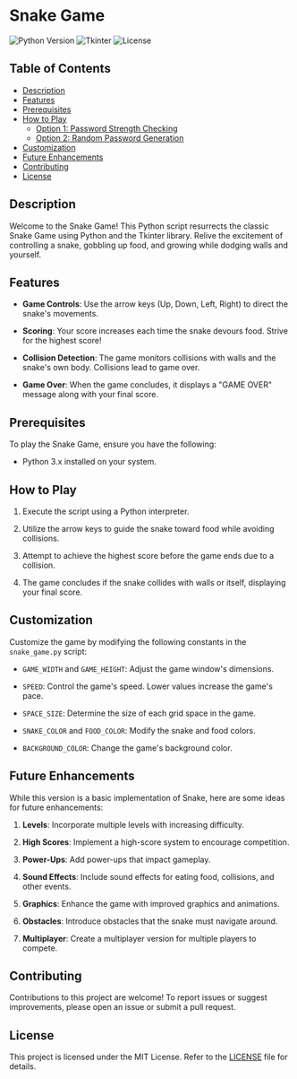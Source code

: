 # Snake Game

![Python Version](https://img.shields.io/badge/Python-3.x-blue)
![Tkinter](https://img.shields.io/badge/Library-Tkinter-orange)
![License](https://img.shields.io/badge/License-MIT-green)

## Table of Contents

- [Description](#description)
- [Features](#features)
- [Prerequisites](#prerequisites)
- [How to Play](#how-to-play)
  - [Option 1: Password Strength Checking](#option-1-password-strength-checking)
  - [Option 2: Random Password Generation](#option-2-random-password-generation)
- [Customization](#customization)
- [Future Enhancements](#future-enhancements)
- [Contributing](#contributing)
- [License](#license)

## Description

Welcome to the Snake Game! This Python script resurrects the classic Snake Game using Python and the Tkinter library. Relive the excitement of controlling a snake, gobbling up food, and growing while dodging walls and yourself.

## Features

- **Game Controls**: Use the arrow keys (Up, Down, Left, Right) to direct the snake's movements.

- **Scoring**: Your score increases each time the snake devours food. Strive for the highest score!

- **Collision Detection**: The game monitors collisions with walls and the snake's own body. Collisions lead to game over.

- **Game Over**: When the game concludes, it displays a "GAME OVER" message along with your final score.

## Prerequisites

To play the Snake Game, ensure you have the following:

- Python 3.x installed on your system.

## How to Play

1. Execute the script using a Python interpreter.

2. Utilize the arrow keys to guide the snake toward food while avoiding collisions.

3. Attempt to achieve the highest score before the game ends due to a collision.

4. The game concludes if the snake collides with walls or itself, displaying your final score.

## Customization

Customize the game by modifying the following constants in the `snake_game.py` script:

- `GAME_WIDTH` and `GAME_HEIGHT`: Adjust the game window's dimensions.

- `SPEED`: Control the game's speed. Lower values increase the game's pace.

- `SPACE_SIZE`: Determine the size of each grid space in the game.

- `SNAKE_COLOR` and `FOOD_COLOR`: Modify the snake and food colors.

- `BACKGROUND_COLOR`: Change the game's background color.

## Future Enhancements

While this version is a basic implementation of Snake, here are some ideas for future enhancements:

1. **Levels**: Incorporate multiple levels with increasing difficulty.

2. **High Scores**: Implement a high-score system to encourage competition.

3. **Power-Ups**: Add power-ups that impact gameplay.

4. **Sound Effects**: Include sound effects for eating food, collisions, and other events.

5. **Graphics**: Enhance the game with improved graphics and animations.

6. **Obstacles**: Introduce obstacles that the snake must navigate around.

7. **Multiplayer**: Create a multiplayer version for multiple players to compete.

## Contributing

Contributions to this project are welcome! To report issues or suggest improvements, please open an issue or submit a pull request.

## License

This project is licensed under the MIT License. Refer to the [LICENSE](LICENSE) file for details.
